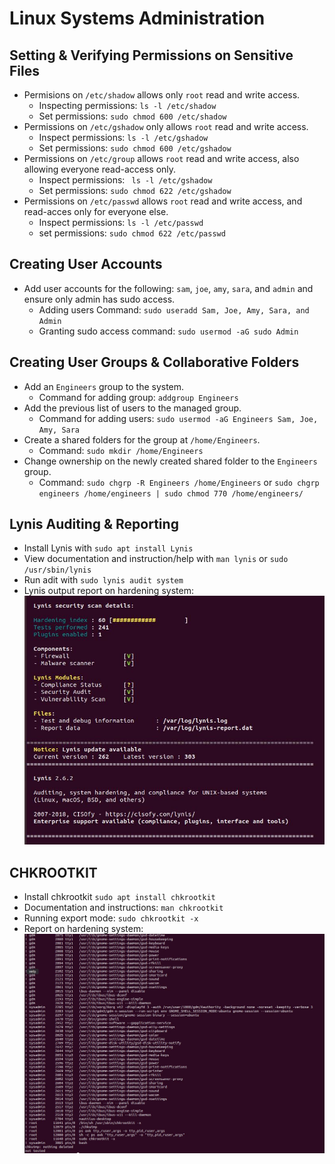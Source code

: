 # Linux Systems Administration
## Setting & Verifying Permissions on Sensitive Files
- Permisions on `/etc/shadow` allows only `root` read and write access.
    * Inspecting permissions: `ls -l /etc/shadow`
    * Set permissions: `sudo chmod 600 /etc/shadow`
- Permissions on `/etc/gshadow` only allows `root` read and write access.
    * Inspect permissions: `ls -l /etc/gshadow`
    * Set permissions: `sudo chmod 600 /etc/gshadow`
- Permissions on `/etc/group` allows `root` read and write access, also allowing everyone read-access only.
    * Inspect permissions: ` ls -l /etc/gshadow`
    * Set permissions: `sudo chmod 622 /etc/gshadow`
- Permissions on `/etc/passwd` allows `root` read and write access, and read-acces only for everyone else.
    * Inspect permissions: `ls -l /etc/passwd`
    * set permissions: `sudo chmod 622 /etc/passwd`

## Creating User Accounts
- Add user accounts for the following: `sam`, `joe`, `amy`, `sara`, and `admin` and ensure only admin has sudo access.
    * Adding users Command: `sudo useradd Sam, Joe, Amy, Sara, and Admin`
    * Granting sudo access command: `sudo usermod -aG sudo Admin`

## Creating User Groups & Collaborative Folders
- Add an `Engineers` group to the system.
    * Command for adding group: `addgroup Engineers`
- Add the previous list of users to the managed group. 
    * Command for adding users: `sudo usermod -aG Engineers Sam, Joe, Amy, Sara`
- Create a shared folders for the group at `/home/Engineers`.
    * Command: `sudo mkdir /home/Engineers`
- Change ownership on the newly created shared folder to the `Engineers` group.
    * Command: `sudo chgrp -R Engineers /home/Engineers` or `sudo chgrp engineers /home/engineers | sudo chmod 770 /home/engineers/`

## Lynis Auditing & Reporting
- Install Lynis with `sudo apt install Lynis`
- View documentation and instruction/help with `man lynis` or `sudo /usr/sbin/lynis`
- Run adit with `sudo lynis audit system`
- Lynis output report on hardening system:
![Diagram](https://github.com/aele1401/Linux/blob/main/Systems_Administration/Lynis_Report1.JPG)


## CHKROOTKIT
- Install chkrootkit `sudo apt install chkrootkit`
- Documentation and instructions: `man chkrootkit`
- Running export mode: `sudo chkrootkit -x`
- Report on hardening system:
![Diagram](https://github.com/aele1401/Linux/blob/main/Systems_Administration/CHKROOTKIT.JPG)

